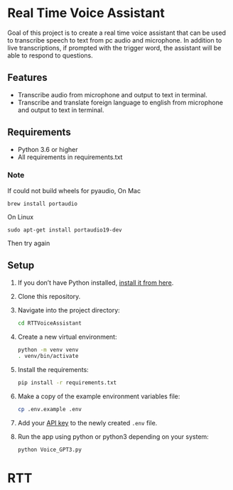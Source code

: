 # Real Time Voice Assistant

Goal of this project is to create a real time voice assistant that can be used to transcribe speech to text from pc audio and microphone.
In addition to live transcriptions, if prompted with the trigger word, the assistant will be able to respond to questions.

## Features
- Transcribe audio from microphone and output to text in terminal.
- Transcribe and translate foreign language to english from microphone and output to text in terminal.

## Requirements
- Python 3.6 or higher
- All requirements in requirements.txt  

### Note
If could not build wheels for pyaudio, 
On Mac
```
brew install portaudio
```

On Linux
```
sudo apt-get install portaudio19-dev
```
Then try again

## Setup

1. If you don’t have Python installed, [install it from here](https://www.python.org/downloads/).

2. Clone this repository.

3. Navigate into the project directory:

   ```bash
   cd RTTVoiceAssistant
   ```

4. Create a new virtual environment:

   ```bash
   python -m venv venv
   . venv/bin/activate
   ```

5. Install the requirements:

   ```bash
   pip install -r requirements.txt
   ```

6. Make a copy of the example environment variables file:

   ```bash
   cp .env.example .env
   ```

7. Add your [API key](https://beta.openai.com/account/api-keys) to the newly created `.env` file.

8. Run the app using python or python3 depending on your system:

   ```bash
   python Voice_GPT3.py
   ```
# RTT
